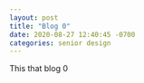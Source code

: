 ```yaml
---
layout: post
title: "Blog 0"
date: 2020-08-27 12:40:45 -0700
categories: senior design
---
```

This that blog 0  

